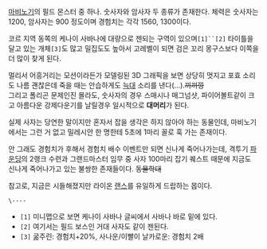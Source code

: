 [마비노기](%EB%A7%88%EB%B9%84%EB%85%B8%EA%B8%B0.md)의 필드 몬스터 중 하나. 숫사자와 암사자 두
종류가 존재한다. 체력은 숫사자는 1200, 암사자는 900 정도이며 경험치는 각각 1560, 1300이다.

코르 지역 동쪽의 케나이 사바나에 대량으로 젠되는 구역이 있으며`[1]``[2]` 타이틀을 달고 있는 개체`[3]`도 많고 밀집도도 높아서
고레벨이 되면 검은 꼬리 몽구스보다 이쪽을 더 많이 찾게 된다.

멀리서 어흥거리는 모션이라든가 모델링된 3D 그래픽을 보면 상당히 멋지고 포효 소리도 나름 괜찮은데 죽을 때는 안습하게도
[늑대](%EB%8A%91%EB%8C%80.md) 소리를 낸다(...).<del>끼끼낑</del>  
그리고 폴리곤 문제인진 몰라도, 숫사자의 경우 스매시나 매그넘샷, 파이어볼트같이 크고 아름다운 강제다운기를 날릴경우 일시적으로
**대머리**가 된다.

실제 사자는 당연한 말이지만 혼자서 잡을 생각은 하지 않아야 하는 동물인데, 마비노기에서는 그런 거 없고 밀레시안 한 명한테 5초에 1마리
꼴로 훅 가는 존재이다.

안 그래도 경험치가 후해서 경험치 배수 이벤트만 되면 신나게 죽어나가는데, 격투기
[파운딩](%ED%8C%8C%EC%9A%B4%EB%94%A9.md)의 2랭크 수련과 그랜드마스터 임무 중 사자 100마리 잡기 퀘스트
때문에 지금도 신나게 죽어나가고 있는 불쌍한 존재들이다. <del>동물학대</del>

참고로, 지금은 시들해졌지만 라이온 [랜스](%EB%9E%9C%EC%8A%A4.md)를 유일하게 드랍하는 몹이다.

`\----`

  * `[1]` 미니맵으로 보면 케나이 사바나 글씨에서 사바나 바로 밑에 있다.
  * `[2]` 여기서는 필드 보스인 거대 사자도 같이 젠된다.
  * `[3]` 굶주린: 경험치+20%, 사나운/이빨이 날카로운: 경험치 2배


